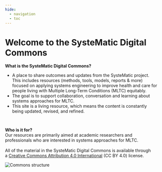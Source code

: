 ```yaml
---
hide:
  - navigation
  - toc
---
```


# Welcome to the SysteMatic Digital Commons


**What is the SysteMatic Digital Commons?**

- A place to share outcomes and updates from the SysteMatic project. This includes resources (methods, tools, models, reports & more) focused on applying systems engineering to improve health and care for people living with Multiple Long-Term Conditions (MLTC) equitably. 
- The goal is to support collaboration, conversation and learning about systems approaches for MLTC.
- This site is a living resource, which means the content is constantly being updated, revised, and refined.

<br>

**Who is it for?** <br>
Our resources are primarily aimed at academic researchers and professionals who are interested in systems approaches for MLTC.
<br><br>
All of the material in the SysteMatic Digital Commons is available through a [Creative Commons Attribution 4.0 International](https://creativecommons.org/licenses/by/4.0/) (CC BY 4.0) license. 


![Commons structure](../assets/commons-structure-index.png)
